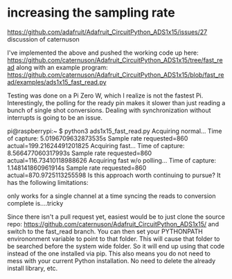 # increasing the sampling rate 

https://github.com/adafruit/Adafruit_CircuitPython_ADS1x15/issues/27
discussion of caternuson

I've implemented the above and pushed the working code up here:
https://github.com/caternuson/Adafruit_CircuitPython_ADS1x15/tree/fast_read
along with an example program:
https://github.com/caternuson/Adafruit_CircuitPython_ADS1x15/blob/fast_read/examples/ads1x15_fast_read.py

Testing was done on a Pi Zero W, which I realize is not the fastest Pi. Interestingly, the polling for the ready pin makes it slower than just reading a bunch of single shot conversions. Dealing with synchronization without interrupts is going to be an issue.

pi@raspberrypi:~ $ python3 ads1x15_fast_read.py 
Acquiring normal...
Time of capture: 5.0196709632873535s
Sample rate requested=860 actual=199.21624491201825
Acquiring fast...
Time of capture: 8.566477060317993s
Sample rate requested=860 actual=116.73410118988626
Acquiring fast w/o polling...
Time of capture: 1.148141860961914s
Sample rate requested=860 actual=870.9725113255598
Is this approach worth continuing to pursue? It has the following limitations:

only works for a single channel at a time
syncing the reads to conversion complete is....tricky

Since there isn't a pull request yet, easiest would be to just clone the source repo:
https://github.com/caternuson/Adafruit_CircuitPython_ADS1x15/
and switch to the fast_read branch. You can then set your PYTHONPATH environonment variable to point to that folder. This will cause that folder to be searched before the system wide folder. So it will end up using that code instead of the one installed via pip. This also means you do not need to mess with your current Python installation. No need to delete the already install library, etc.
